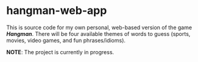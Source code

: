 # hangman-web-app

This is source code for my own personal, web-based version of the game **_Hangman_**.
There will be four available themes of words to guess (sports, movies, video games, and fun phrases/idioms).

**NOTE**: The project is currently in progress.
